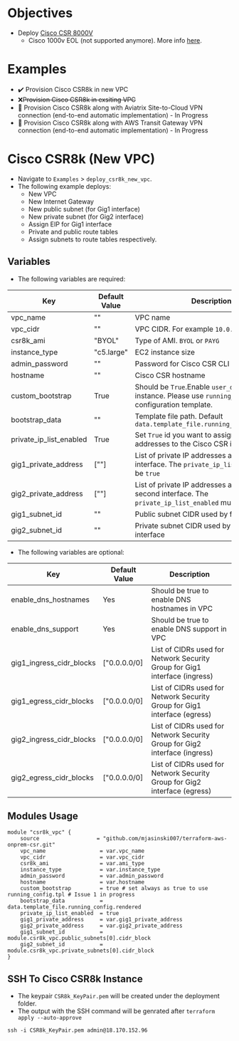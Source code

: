 # Objectives

- Deploy [Cisco CSR 8000V](https://aws.amazon.com/marketplace/pp/prodview-cjzny6dzcbrom?sr=0-2&ref_=beagle&applicationId=AWSMPContessa)
  - Cisco 1000v EOL (not supported anymore). More info [here](https://aws.amazon.com/marketplace/pp/prodview-eiyjsmv7u3luy).

# Examples

- :heavy_check_mark: Provision Cisco CSR8k in new VPC
- :x:~~Provision Cisco CSR8k in exsiting VPC~~
- :black_square_button: Provision Cisco CSR8k along with Aviatrix Site-to-Cloud VPN connection (end-to-end automatic implementation) - In Progress
- :black_square_button: Provision Cisco CSR8k along with AWS Transit Gateway VPN connection (end-to-end automatic implementation) - In Progress


# Cisco CSR8k (New VPC)

- Navigate to `Examples` > `deploy_csr8k_new_vpc`.
- The following example deploys:
  - New VPC
  - New Internet Gateway
  - New public subnet (for Gig1 interface)
  - New private subnet (for Gig2 interface)
  - Assign EIP for Gig1 interface
  - Private and public route tables
  - Assign subnets to route tables respectively.

## Variables 

- The following variables are required:

| Key                     | Default Value | Description                                                                                                       |
|-------------------------|---------------|-------------------------------------------------------------------------------------------------------------------|
| vpc_name                | ""            | VPC name                                                                                                          |
| vpc_cidr                | ""            | VPC CIDR. For example `10.0.0.0/16`                                                                               |
| csr8k_ami               | "BYOL"        | Type of AMI. `BYOL` or `PAYG`                                                                                     |
| instance_type           | "c5.large"    | EC2 instance size                                                                                                 |
| admin_password          | ""            | Password for Cisco CSR CLI                                                                                        |
| hostname                | ""            | Cisco CSR hostname                                                                                                |
| custom_bootstrap        | True          | Should be `True`.Enable `user_data` for EC2 instance. Please use `running_config.tpl` as configuration template.  |
| bootstrap_data          | ""            | Template file path. Default `data.template_file.running_config.rendered`                                          |
| private_ip_list_enabled | True          | Set `True` id you want to assign private IP addresses to the Cisco CSR interfaces                                 |
| gig1_private_address    | [""]          | List of private IP addresses assigned to first interface. The `private_ip_list_enabled` must be `true`            |
| gig2_private_address    | [""]          | List of private IP addresses assigned to second interface. The `private_ip_list_enabled` must be `true`           |
| gig1_subnet_id          | ""            | Public subnet CIDR used by first interface                                                                        |
| gig2_subnet_id          | ""            | Private subnet CIDR used by second interface                                                                      |


- The following variables are optional:

| Key                      | Default Value | Description                                                                |
|--------------------------|---------------|----------------------------------------------------------------------------|
| enable_dns_hostnames     | Yes           | Should be true to enable DNS hostnames in VPC                              |
| enable_dns_support       | Yes           | Should be true to enable DNS support in VPC                                |
| gig1_ingress_cidr_blocks | ["0.0.0.0/0]  | List of CIDRs used for Network Security Group for Gig1 interface (ingress) |
| gig1_egress_cidr_blocks  | ["0.0.0.0/0]  | List of CIDRs used for Network Security Group for Gig1 interface (egress)  |
| gig2_ingress_cidr_blocks | ["0.0.0.0/0]  | List of CIDRs used for Network Security Group for Gig2 interface (ingress) |
| gig2_egress_cidr_blocks  | ["0.0.0.0/0]  | List of CIDRs used for Network Security Group for Gig2 interface (egress)  |


## Modules Usage

```hcl
module "csr8k_vpc" {
    source                  = "github.com/mjasinski007/terraform-aws-onprem-csr.git"
    vpc_name                 = var.vpc_name
    vpc_cidr                 = var.vpc_cidr
    csr8k_ami                = var.ami_type
    instance_type            = var.instance_type
    admin_password           = var.admin_password
    hostname                 = var.hostname
    custom_bootstrap         = true # set always as true to use running_config.tpl # Issue 1 in progress
    bootstrap_data           = data.template_file.running_config.rendered
    private_ip_list_enabled  = true
    gig1_private_address     = var.gig1_private_address
    gig2_private_address     = var.gig2_private_address
    gig1_subnet_id           = module.csr8k_vpc.public_subnets[0].cidr_block
    gig2_subnet_id           = module.csr8k_vpc.private_subnets[0].cidr_block
}
```


## SSH To Cisco CSR8k Instance

- The keypair `CSR8k_KeyPair.pem` will be created under the deployment folder.
- The output with the SSH command will be genrated after `terraform apply --auto-approve`

```
ssh -i CSR8k_KeyPair.pem admin@18.170.152.96
```
